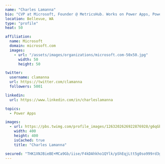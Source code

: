 ```yaml
---
name: "Charles Lamanna"
bio: "CVP at Microsoft, Founder @ MetricsHub. Works on Power Apps, Power Automate, Power Virtual Agent, Common Data Service and Dynamics 365."
location: Bellevue, WA
type: "profile"
heat: 50

affiliation:
  name: Microsoft
  domain: microsoft.com
  images:
    - url: "/assets/images/organizations/microsoft.com-50x50.jpg"
      width: 50
      height: 50

twitter:
  username: clamanna
  url: https://twitter.com/clamanna
  followers: 5001

linkedin:
  url: https://www.linkedin.com/in/charleslamanna

topics:
  - Power Apps

images:
  - url: https://pbs.twimg.com/profile_images/1263202626922876928/g6qGbHZ-_400x400.jpg
    width: 400
    height: 400
    isCached: true
    title: "Charles Lamanna"

secured: "THK1XNJBieBE+MCa9Gb/iise/F4kDAhkho1QYlk/pShEqjLtt5g0so999rd3gLJ4FW9hcX9r0NTGJotxK4j8+idk7oreEuHgZyxMX5YnVQFHNu8ibQ/P4PvWhDWC5EthhqjO7khhVQuzbXw01O9X3smZJK+Lx0B+1byIouPwE2CvhGx1X9RI/rsN+XryDHGNCnajTvTEu+SNPMLJeSkTboyXr2IITsKPRARla/49pB7kAl/c+4InJNL0810zdmM7XcOP3pUWfLD3/jdz4S3TP4jQD3+P6ReFmWEXuHahBLFu0At0WuFeclTX3cc1jnGRiYNaGd4Jl6v/NoTSqc4qQvrz+hznobhaMorCKVPpFfliykOosJ5fY0xrfeRQLogwPtzamuAFqo/3FHF3+tzB9po4ab5WKlzXxTA77HPrBQ8=;BmeFhB6c1cO4VOaOtvOimw=="
---
```


